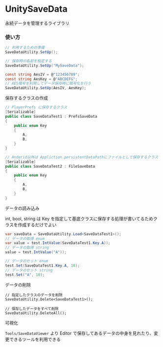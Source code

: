 # UnitySaveData
永続データを管理するライブラリ

### 使い方

```cs
// 利用するための準備
SaveDataUtility.SetUp();

// 保存時の名前を指定する
SaveDataUtility.SetUp("MySaveData");

const string AesIV = @"123456789";
const string AesKey = @"ABCDEFG";
// AES暗号を利用してデータ保存時に暗号化を行う
SaveDataUtility.SetUp(AesIV, AesKey);
```

保存するクラスの作成

```cs
// PlayerPrefs に保存するクラス
[Serializable]
public class SaveDataTest1 : PrefsSaveData
{
	public enum Key
	{
		A,
		B,
	}
}

// Andorid以外は Appliction.persistentDataPathにファイルとして保存するクラス
[Serializable]
public class SaveDataTest2 : FileSaveData
{
	public enum Key
	{
		A,
		B,
	}
}
```

データの読み込み

int, bool, string は Key を指定して基底クラスに保存する処理が書いてるためクラスを作成するだけでよい

```cs
var saveData = SaveDataUtility.Load<SaveDataTest1>();
// データの取得 enum
var value = test.IntValue(SaveDataTest1.Key.A));
// データの取得 string
value = test.IntValue("A"));

// データのセット enum
test.Set(SaveDataTest1.Key.A, 10);
// データのセット string
test.Set("A", 10);
```

データの削除

```
// 指定したクラスのデータを削除
SaveDataUtility.Delete<SaveDataTest1>();

// 保存したデータをすべて削除
SaveDataUtility.DeleteAll();
````


可視化

`Tools/SaveDataViewer` より Editor で保存してあるデータの中身を見れたり、変更できるツールを利用できる

